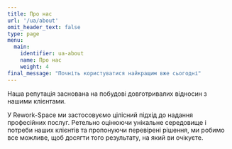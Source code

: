 ```yaml
---
title: Про нас
url: '/ua/about'
omit_header_text: false
type: page
menu:
  main:
    identifier: ua-about
    name: Про нас
    weight: 4
final_message: "Почніть користуватися найкращим вже сьогодні"
---
```


Наша репутація заснована на побудові довготривалих відносин з нашими клієнтами.

У Rework-Space ми застосовуємо цілісний підхід до надання професійних послуг. Ретельно оцінюючи унікальне середовище і 
потреби наших клієнтів та пропонуючи перевірені рішення, ми робимо все можливе, щоб досягти того результату, на який ви 
очікуєте.
